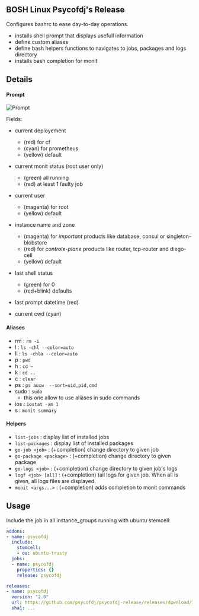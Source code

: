 ## BOSH Linux Psycofdj's Release

Configures bashrc to ease day-to-day operations.

- installs shell prompt that displays usefull information
- define custom aliases
- define bash helpers functions to navigates to jobs, packages and logs directory
- installs bash completion for monit

## Details

#### Prompt

![Prompt](./docs/prompt.png)

Fields:

- current deployement
  - (red) for cf
  - (cyan) for prometheus
  - (yellow) default

- current monit status (root user only)
  - (green) all running
  - (red) at least 1 faulty job

- current user
  - (magenta) for root
  - (yellow) default

- instance name and zone
  - (magenta) for *important* products like database, consul or singleton-blobstore
  - (red) for *controle-plane* products like router, tcp-router and diego-cell
  - (yellow) default

- last shell status
  - (green) for 0
  - (red+blink) defaults

- last prompt datetime (red)

- current cwd (cyan)

#### Aliases

- rm : `rm -i`
- l : `ls -chl --color=auto`
- ll : `ls -chla --color=auto`
- p  : `pwd`
- h : `cd ~`
- k : `cd ..`
- c : `clear`
- ps : `ps auxw  --sort=uid,pid,cmd`
- sudo : `sudo `
  - this one allow to use aliases in sudo commands
- ios : `iostat -xm 1`
- s : `monit summary`

#### Helpers

- `list-jobs` : display list of installed jobs
- `list-packages` : display list of installed packages
- `go-job <job>` : (+completion) change directory to given job
- `go-package <package>` : (+completion) change directory to given package
- `go-logs <job>` : (+completion) change directory to given job's logs
- `logf <job> [all]` : (+completion) tail logs for given job. When all is given, all logs files are displayed.
- `monit <args...>` : (+completion) adds completion to monit commands

## Usage

Include the job in all instance_groups running with ubuntu stemcell:

```yaml
addons:
- name: psycofdj
  include:
    stemcell:
    - os: ubuntu-trusty
  jobs:
  - name: psycofdj
    properties: {}
    release: psycofdj

releases:
- name: psycofdj
  version: "2.0"
  url: https://github.com/psycofdj/psycofdj-release/releases/download/1.0/psycofdj-2.0.tgz
  sha1: ...
```
